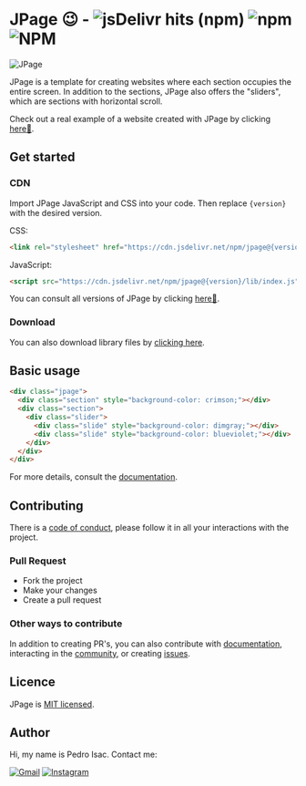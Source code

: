 # JPage 😉 - ![jsDelivr hits (npm)](https://img.shields.io/jsdelivr/npm/hy/jpage?color=%23002336) ![npm](https://img.shields.io/npm/v/jpage?color=%23002336) ![NPM](https://img.shields.io/npm/l/jpage?color=%23002336)

![JPage](https://i.ibb.co/HtVfWpT/Create-dynamic-fast-and-amazing-pages.png)

JPage is a template for creating websites where each section occupies the entire screen. In addition to the sections, JPage also offers the "sliders", which are sections with horizontal scroll.

Check out a real example of a website created with JPage by clicking [here🔗](https://pedro-isacss.github.io/jpage/).

## Get started
### CDN
Import JPage JavaScript and CSS into your code. Then replace `{version}` with the desired version.

CSS:
```html
<link rel="stylesheet" href="https://cdn.jsdelivr.net/npm/jpage@{version}/lib/index.css">
```
JavaScript:
```html
<script src="https://cdn.jsdelivr.net/npm/jpage@{version}/lib/index.js" type="module"></script>
```

You can consult all versions of JPage by clicking [here🔗](https://www.npmjs.com/package/jpage).

### Download
You can also download library files by [clicking here](https://downgit.github.io/#/home?url=https://github.com/pedro-isacss/jpage/tree/master/lib).

## Basic usage
```html
<div class="jpage">
  <div class="section" style="background-color: crimson;"></div>
  <div class="section">
    <div class="slider">
      <div class="slide" style="background-color: dimgray;"></div>
      <div class="slide" style="background-color: blueviolet;"></div>
    </div>
  </div>
</div>
```

For more details, consult the [documentation](https://github.com/pedro-isacss/jpage/wiki).

## Contributing
There is a [code of conduct](https://github.com/pedro-isacss/jpage/blob/master/CODE_OF_CONDUCT.md), please follow it in all your interactions with the project.

### Pull Request
- Fork the project
- Make your changes
- Create a pull request

### Other ways to contribute
In addition to creating PR's, you can also contribute with [documentation](https://github.com/pedro-isacss/jpage/wiki), interacting in the [community](https://github.com/pedro-isacss/jpage/discussions), or creating [issues](https://github.com/pedro-isacss/jpage/issues).

## Licence
JPage is [MIT licensed](https://github.com/pedro-isacss/jpage/blob/master/LICENSE).

## Author
Hi, my name is Pedro Isac. Contact me:

[![Gmail](https://img.shields.io/badge/Gmail-D14836?style=for-the-badge&logo=gmail&logoColor=white)](https://mail.google.com/mail/u/0/?to=ss.pedroisac@gmail.com&tf=cm)
[![Instagram](https://img.shields.io/badge/Instagram-E4405F?style=for-the-badge&logo=instagram&logoColor=white)](https://www.instagram.com/ss.pedroisac/)

